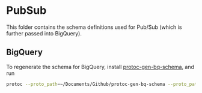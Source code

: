 # PubSub

This folder contains the schema definitions used for Pub/Sub (which is further passed into BigQuery). 


## BigQuery

To regenerate the schema for BigQuery, install [protoc-gen-bq-schema](https://github.com/GoogleCloudPlatform/protoc-gen-bq-schema), and run
```bash
protoc --proto_path=~/Documents/Github/protoc-gen-bq-schema --proto_path=. --bq-schema_out=. bay_area_511_event.proto
```

